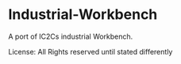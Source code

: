 # Industrial-Workbench
A port of IC2Cs industrial Workbench.

License: All Rights reserved until stated differently
